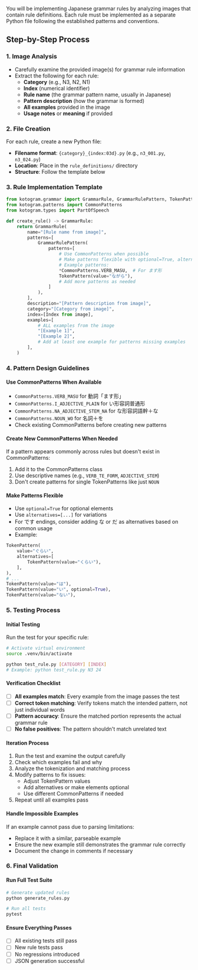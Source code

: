 You will be implementing Japanese grammar rules by analyzing images that contain rule definitions. Each rule must be implemented as a separate Python file following the established patterns and conventions.

## Step-by-Step Process

### 1. Image Analysis
- Carefully examine the provided image(s) for grammar rule information
- Extract the following for each rule:
  - **Category** (e.g., N3, N2, N1)
  - **Index** (numerical identifier)
  - **Rule name** (the grammar pattern name, usually in Japanese)
  - **Pattern description** (how the grammar is formed)
  - **All examples** provided in the image
  - **Usage notes** or **meaning** if provided

### 2. File Creation
For each rule, create a new Python file:
- **Filename format**: `{category}_{index:03d}.py` (e.g., `n3_001.py`, `n3_024.py`)
- **Location**: Place in the `rule_definitions/` directory
- **Structure**: Follow the template below

### 3. Rule Implementation Template
```python
from kotogram.grammar import GrammarRule, GrammarRulePattern, TokenPattern
from kotogram.patterns import CommonPatterns
from kotogram.types import PartOfSpeech

def create_rule() -> GrammarRule:
    return GrammarRule(
        name="[Rule name from image]",
        patterns=[
            GrammarRulePattern(
                patterns=[
                    # Use CommonPatterns when possible
                    # Make patterns flexible with optional=True, alternatives=[...]
                    # Example patterns:
                    *CommonPatterns.VERB_MASU,  # For ます形
                    TokenPattern(value="ながら"),
                    # Add more patterns as needed
                ]
            ),
        ],
        description="[Pattern description from image]",
        category="[Category from image]",
        index=[Index from image],
        examples=[
            # ALL examples from the image
            "[Example 1]",
            "[Example 2]",
            # Add at least one example for patterns missing examples
        ],
    )
```

### 4. Pattern Design Guidelines

#### Use CommonPatterns When Available
- `CommonPatterns.VERB_MASU` for 動詞「ます形」
- `CommonPatterns.I_ADJECTIVE_PLAIN` for い形容詞普通形
- `CommonPatterns.NA_ADJECTIVE_STEM_NA` for な形容詞語幹＋な
- `CommonPatterns.NOUN_WO` for 名詞＋を
- Check existing CommonPatterns before creating new patterns

#### Create New CommonPatterns When Needed
If a pattern appears commonly across rules but doesn't exist in CommonPatterns:
1. Add it to the CommonPatterns class
2. Use descriptive names (e.g., `VERB_TE_FORM`, `ADJECTIVE_STEM`)
3. Don't create patterns for single TokenPatterns like just `NOUN`

#### Make Patterns Flexible
- Use `optional=True` for optional elements
- Use `alternatives=[...]` for variations
- For です endings, consider adding な or だ as alternatives based on common usage
- Example:
```python
TokenPattern(
    value="ぐらい",
    alternatives=[
        TokenPattern(value="くらい"),
    ],
),
# ...
TokenPattern(value="は"),
TokenPattern(value="い", optional=True),
TokenPattern(value="ない"),
```

### 5. Testing Process

#### Initial Testing
Run the test for your specific rule:
```bash
# Activate virtual environment
source .venv/bin/activate

python test_rule.py [CATEGORY] [INDEX]
# Example: python test_rule.py N3 24
```

#### Verification Checklist
- [ ] **All examples match**: Every example from the image passes the test
- [ ] **Correct token matching**: Verify tokens match the intended pattern, not just individual words
- [ ] **Pattern accuracy**: Ensure the matched portion represents the actual grammar rule
- [ ] **No false positives**: The pattern shouldn't match unrelated text

#### Iteration Process
1. Run the test and examine the output carefully
2. Check which examples fail and why
3. Analyze the tokenization and matching process
4. Modify patterns to fix issues:
   - Adjust TokenPattern values
   - Add alternatives or make elements optional
   - Use different CommonPatterns if needed
5. Repeat until all examples pass

#### Handle Impossible Examples
If an example cannot pass due to parsing limitations:
- Replace it with a similar, parseable example
- Ensure the new example still demonstrates the grammar rule correctly
- Document the change in comments if necessary

### 6. Final Validation

#### Run Full Test Suite
```bash
# Generate updated rules
python generate_rules.py

# Run all tests
pytest
```

#### Ensure Everything Passes
- [ ] All existing tests still pass
- [ ] New rule tests pass
- [ ] No regressions introduced
- [ ] JSON generation successful
